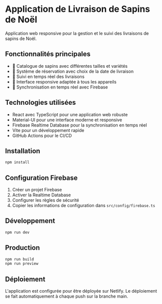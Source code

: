# Application de Livraison de Sapins de Noël

Application web responsive pour la gestion et le suivi des livraisons de sapins de Noël.

## Fonctionnalités principales

- 🎄 Catalogue de sapins avec différentes tailles et variétés
- 📅 Système de réservation avec choix de la date de livraison
- 📍 Suivi en temps réel des livraisons
- 📱 Interface responsive adaptée à tous les appareils
- 🔄 Synchronisation en temps réel avec Firebase

## Technologies utilisées

- React avec TypeScript pour une application web robuste
- Material-UI pour une interface moderne et responsive
- Firebase Realtime Database pour la synchronisation en temps réel
- Vite pour un développement rapide
- GitHub Actions pour le CI/CD

## Installation

```bash
npm install
```

## Configuration Firebase

1. Créer un projet Firebase
2. Activer la Realtime Database
3. Configurer les règles de sécurité
4. Copier les informations de configuration dans `src/config/firebase.ts`

## Développement

```bash
npm run dev
```

## Production

```bash
npm run build
npm run preview
```

## Déploiement

L'application est configurée pour être déployée sur Netlify. Le déploiement se fait automatiquement à chaque push sur la branche main.
